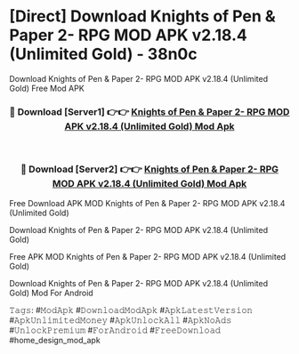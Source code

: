 # [Direct] Download Knights of Pen & Paper 2- RPG MOD APK v2.18.4 (Unlimited Gold) - 38n0c
Download Knights of Pen & Paper 2- RPG MOD APK v2.18.4 (Unlimited Gold) Free Mod APK

<div align="center">
<h3>🔴 Download [Server1] 👉👉 <a href="https://apk-comot.site?title=Knights_of_Pen_&_Paper_2-_RPG_MOD_APK_v2.18.4_(Unlimited_Gold)">Knights of Pen & Paper 2- RPG MOD APK v2.18.4 (Unlimited Gold) Mod Apk</a></h3><br>

<h3>🔴 Download [Server2] 👉👉 <a href="https://apk-comot.site?title=Knights_of_Pen_&_Paper_2-_RPG_MOD_APK_v2.18.4_(Unlimited_Gold)">Knights of Pen & Paper 2- RPG MOD APK v2.18.4 (Unlimited Gold) Mod Apk</a></h3>
</div>


Free Download APK MOD Knights of Pen & Paper 2- RPG MOD APK v2.18.4 (Unlimited Gold)

Download Knights of Pen & Paper 2- RPG MOD APK v2.18.4 (Unlimited Gold) 

Free APK MOD Knights of Pen & Paper 2- RPG MOD APK v2.18.4 (Unlimited Gold) 

Download Knights of Pen & Paper 2- RPG MOD APK v2.18.4 (Unlimited Gold) Mod For Android

𝚃𝚊𝚐𝚜: #𝙼𝚘𝚍𝙰𝚙𝚔 #𝙳𝚘𝚠𝚗𝚕𝚘𝚊𝚍𝙼𝚘𝚍𝙰𝚙𝚔 #𝙰𝚙𝚔𝙻𝚊𝚝𝚎𝚜𝚝𝚅𝚎𝚛𝚜𝚒𝚘𝚗 #𝙰𝚙𝚔𝚄𝚗𝚕𝚒𝚖𝚒𝚝𝚎𝚍𝙼𝚘𝚗𝚎𝚢 #𝙰𝚙𝚔𝚄𝚗𝚕𝚘𝚌𝚔𝙰𝚕𝚕 #𝙰𝚙𝚔𝙽𝚘𝙰𝚍𝚜 #𝚄𝚗𝚕𝚘𝚌𝚔𝙿𝚛𝚎𝚖𝚒𝚞𝚖 #𝙵𝚘𝚛𝙰𝚗𝚍𝚛𝚘𝚒𝚍 #𝙵𝚛𝚎𝚎𝙳𝚘𝚠𝚗𝚕𝚘𝚊𝚍 #home_design_mod_apk